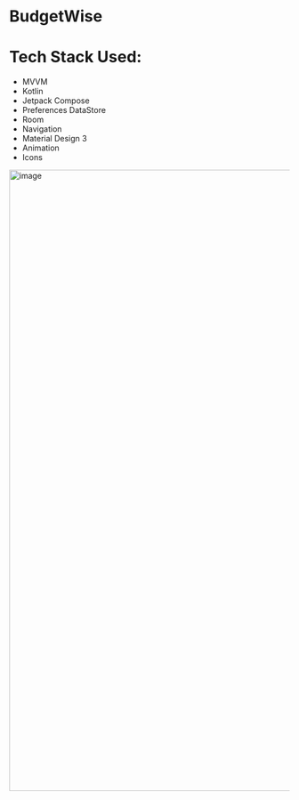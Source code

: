 # BudgetWise

# Tech Stack Used:
- MVVM
- Kotlin
- Jetpack Compose
- Preferences DataStore
- Room
- Navigation
- Material Design 3
- Animation
- Icons

<img width="1117" alt="image" src="https://github.com/KingFuGitHub/BudgetWise/assets/82476532/e7eb495d-71fb-4b05-9430-c8ef54642c68">
